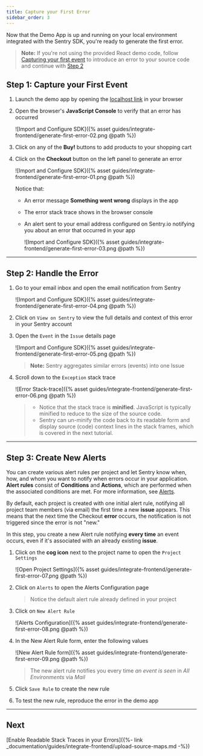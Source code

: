 ```yaml
---
title: Capture your First Error
sidebar_order: 3
---
```


Now that the Demo App is up and running on your local environment integrated with the Sentry SDK, you're ready to generate the first error. 

> **Note:** If you're not using the provided React demo code, follow [Capturing your first event](https://docs.sentry.io/error-reporting/quickstart/?platform=browser) to introduce an error to your source code and continue with [Step 2](#step-2-handle-the-error)

<!-- ## Prerequisites -->


## Step 1: Capture your First Event

1. Launch the demo app by opening the [localhost link](https://localhost:5000) in your browser 

2. Open the browser's **JavaScript Console** to verify that an error has occurred

    ![Import and Configure SDK]({% asset guides/integrate-frontend/generate-first-error-02.png @path %})

2. Click on any of the **Buy!** buttons to add products to your shopping cart

3. Click on the **Checkout** button on the left panel to generate an error

    ![Import and Configure SDK]({% asset guides/integrate-frontend/generate-first-error-01.png @path %})
    
    Notice that:
    * An error message **Something went wrong** displays in the app 
    * The error stack trace shows in the browser console
    * An alert sent to your email address configured on Sentry.io notifying you about an error that occurred in your app
    
        ![Import and Configure SDK]({% asset guides/integrate-frontend/generate-first-error-03.png @path %})

***

## Step 2: Handle the Error

1. Go to your email inbox and open the email notification from Sentry

    ![Import and Configure SDK]({% asset guides/integrate-frontend/generate-first-error-04.png @path %})

2. Click on `View on Sentry` to view the full details and context of this error in your Sentry account

3. Open the `Event` in the `Issue` details page

    ![Import and Configure SDK]({% asset guides/integrate-frontend/generate-first-error-05.png @path %})
    > **Note:** Sentry aggregates similar errors (events) into one Issue

4. Scroll down to the `Exception` stack trace

    ![Error Stack-trace]({% asset guides/integrate-frontend/generate-first-error-06.png @path %})

    > * Notice that the stack trace is **minified**.  JavaScript is typically minified to reduce to the size of the source code.
    > * Sentry can un-minify the code back to its readable form and display source (code) context lines in the stack frames, which is covered in the next tutorial.

***

## Step 3: Create New Alerts

You can create various alert rules per project and let Sentry know when, how, and whom you want to notify when errors occur in your application. **Alert rules** consist of **Conditions** and **Actions**, which are performed when the associated conditions are met. For more information, see [Alerts](https://docs.sentry.io/workflow/notifications/alerts/).

By default, each project is created with one initial alert rule, notifying all project team members (via email) the first time a new **issue** appears. This means that the next time the Checkout **error** occurs, the notification is not triggered since the error is not "new."

In this step, you create a new Alert rule notifying **every time** an event occurs, even if it's associated with an already existing **issue**.

 1. Click on the **cog icon** next to the project name to open the `Project Settings`

    ![Open Project Settings]({% asset guides/integrate-frontend/generate-first-error-07.png @path %})

2. Click on `Alerts` to open the Alerts Configuration page
    > Notice the default alert rule already defined in your project

3. Click on `New Alert Rule`

    ![Alerts Configuration]({% asset guides/integrate-frontend/generate-first-error-08.png @path %})

4. In the New Alert Rule form, enter the following values 

    ![New Alert Rule form]({% asset guides/integrate-frontend/generate-first-error-09.png @path %})

    > The new alert rule notifies you every time _an event is seen_ in _All Environments_ via _Mail_

5. Click `Save Rule` to create the new rule

6. To test the new rule, reproduce the error in the demo app 

***

## Next

[Enable Readable Stack Traces in your Errors]({%- link _documentation/guides/integrate-frontend/upload-source-maps.md -%})

